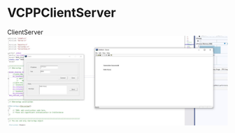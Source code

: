 # VCPPClientServer
 ClientServer
 ![Test Imag 8](https://github.com/mosesnova/VCPPClientServer/blob/master/ClientServer.JPG)
